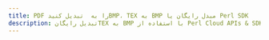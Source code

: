 ---title: PDF را به  تبدیل کنیدBMP، TEX به BMP مبدل رایگان یا Perl SDKdescription: تبدیل رایگانTEX به BMP با استفاده از Perl Cloud APIs & SDK همچنین اسناد PDF را در Cloud ایجاد، ویرایش و رندر کنید.---